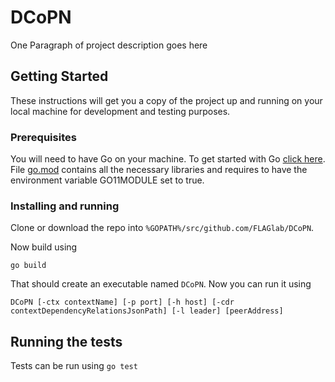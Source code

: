# DCoPN

One Paragraph of project description goes here

## Getting Started

These instructions will get you a copy of the project up and running on your local machine for development and testing purposes.

### Prerequisites

You will need to have Go on your machine. To get started with Go [click here](https://golang.org/doc/install). File [go.mod](https://github.com/FLAGlab/DCoPN/blob/master/go.mod) contains all the necessary libraries and requires to have the environment variable GO11MODULE set to true.

### Installing and running

Clone or download the repo into `%GOPATH%/src/github.com/FLAGlab/DCoPN`.

Now build using

```
go build
```
That should create an executable named `DCoPN`. Now you can run it using
```
DCoPN [-ctx contextName] [-p port] [-h host] [-cdr contextDependencyRelationsJsonPath] [-l leader] [peerAddress]
```

## Running the tests

Tests can be run using `go test`
